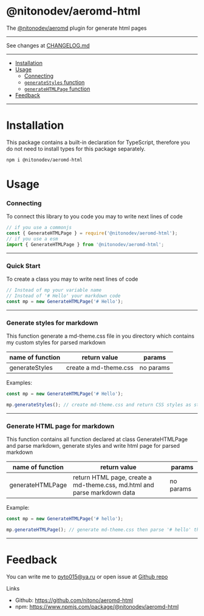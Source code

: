 # @nitonodev/aeromd-html

The [@nitonodev/aeromd](https://www.npmjs.com/package/@nitonodev/aeromd) plugin for generate html pages

---

See changes at [CHANGELOG.md](./CHANGELOG.md)

---

-   [Installation](#installation)
-   [Usage](#usage)
    -   [Connecting](#connecting)
    -   [`generateStyles` function](#generateStyles-function)
    -   [`generateHTMLPage` function](#generateHTMLpage-function)
-   [Feedback](#feedback)

---

<h1 id="installation">Installation</h1>
This package contains a built-in declaration for TypeScript, therefore you do not need to install types for this package separately.

```bash
npm i @nitonodev/aeromd-html
```

<h1 id="usage">Usage</h1>
<h3 id="connecting">
    Connecting
</h3>
To connect this library to you code you may to write next lines of code

```ts
// if you use a commonjs
const { GenerateHTMLPage } = require('@nitonodev/aeromd-html');
// if you use a esm
import { GenerateHTMLPage } from '@nitonodev/aeromd-html';
```

---

<h3 id="quick">Quick Start</h3>

To create a class you may to write next lines of code

```ts
// Instead of mp your variable name
// Instead of '# Hello' your markdown code
const mp = new GenerateHTMLPage('# Hello');
```

---

<h3 id='generateStyles-function'>Generate styles for markdown</h3>
This function generate a md-theme.css file in you directory which contains my custom styles for parsed markdown

| name of function | return value          | params    |
| ---------------- | --------------------- | --------- |
| generateStyles   | create a md-theme.css | no params |

Examples:

```ts
const mp = new GenerateHTMLPage('# Hello');

mp.generateStyles(); // create md-theme.css and return CSS styles as string
```

---

<h3 id="generateHTMLpage-function">Generate HTML page for markdown</h3>
This function contains all function declared at class GenerateHTMLPage and parse markdown, generate styles and write html page for parsed markdown

| name of function | return value                                                             | params    |
| ---------------- | ------------------------------------------------------------------------ | --------- |
| generateHTMLPage | return HTML page, create a md-theme.css, md.html and parse markdown data | no params |

Example:

```ts
const mp = new GenerateHTMLPage('# hello');

mp.generateHTMLPage(); // generate md-theme.css then parse '# hello' then generate md.html with parsed markdown and return HTML page as string
```

---

<h1 id='feedback'>
Feedback
</h1>

You can write me to pyto015@ya.ru or open issue at [Github repo](https://github.com/nitono/aeromd-html)

Links

-   Github: https://github.com/nitono/aeromd-html
-   npm: https://www.npmjs.com/package/@nitonodev/aeromd-html
